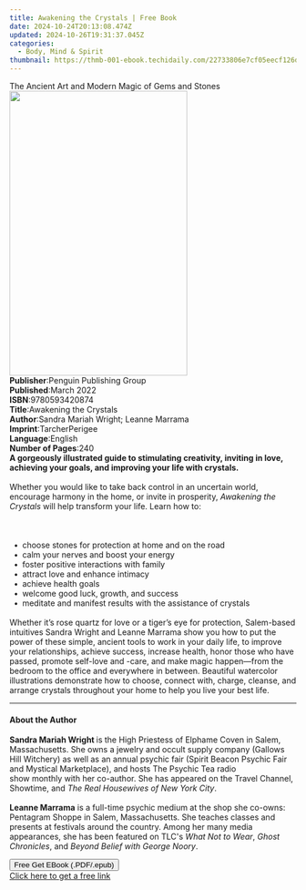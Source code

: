 ```yaml
---
title: Awakening the Crystals | Free Book
date: 2024-10-24T20:13:08.474Z
updated: 2024-10-26T19:31:37.045Z
categories:
  - Body, Mind & Spirit
thumbnail: https://thmb-001-ebook.techidaily.com/22733806e7cf05eecf126d32f8890e2f9ee8ce5aaa5606f5bb9733c2d6841e28.jpg
---
```

<main id="book-container">
  <div class="flex flex-col">
    <div class="book-brief flex-1 py-6 px-4 sm:p-6 md:py-10 md:px-8">
      <!-- brief-->
      <div class="book-brief-main">
        The Ancient Art and Modern Magic of Gems and Stones
      </div>
    </div>
    <div
      class="book-meta-info flex-1 grid gap-4 col-start-1 col-end-3 row-start-1 sm:mb-6 sm:grid-cols-4 lg:gap-6 lg:col-start-2 lg:row-end-6 lg:row-span-6 lg:mb-0"
    >
      <div
        class="book-meta-info-left place-content-center mt-4 p-4 text-sm leading-6 col-start-2 col-span-2 dark:text-slate-400"
      >
        <img
          class="w-full h-500 object-cover rounded-lg sm:h-255 sm:col-span-2 lg:col-span-full"
          src="https://img-001-ebook.techidaily.com/eb71d692964d814da7fc6ee97c286965d0e796c1fdb449703f98dedac7f5dd7b.jpg"
          alt=""
          width="312"
          height="500"
        />
      </div>
      <div
        class="book-meta-info-right mt-2 col-start-1 row-start-2 col-span-3 self-center"
      >
        <!-- meta data  -->
        <div class="flex flex-col px-4 md:px-8">
          <div class="flex-1">
            <strong>Publisher</strong>:<span class="px-2"
              >Penguin Publishing Group</span
            >
          </div>
          <div class="flex-1">
            <strong>Published</strong>:<span class="px-2">March 2022</span>
          </div>
          <div class="flex-1">
            <strong>ISBN</strong>:<span class="px-2">9780593420874</span>
          </div>
          <div class="flex-1">
            <strong>Title</strong>:<span class="px-2"
              >Awakening the Crystals</span
            >
          </div>
          <div class="flex-1">
            <strong>Author</strong>:<span class="px-2"
              >Sandra Mariah Wright; Leanne Marrama</span
            >
          </div>
          <div class="flex-1">
            <strong>Imprint</strong>:<span class="px-2">TarcherPerigee</span>
          </div>
          <div class="flex-1">
            <strong>Language</strong>:<span class="px-2">English</span>
          </div>
          <div class="flex-1">
            <strong>Number of Pages</strong>:<span class="px-2">240</span>
          </div>
        </div>
      </div>
    </div>
    <div class="book-description flex-1 py-6 px-4 sm:p-6 md:py-10 md:px-8">
      <div class="book-description-main">
        <div accordion-content="" id="description">
          <b
            ><b
              >A gorgeously illustrated guide to stimulating creativity,
              inviting in love, achieving your goals, and improving your life
              with crystals.</b
            ></b
          ><br /><br />Whether you would like to take back control in an
          uncertain world, encourage harmony in the home, or invite in
          prosperity, <i>Awakening the Crystals </i>will help transform your
          life. Learn how to:<br /><br /><br /><br />&nbsp;
          <b>•</b> &nbsp;choose stones for protection at home and on the road<br />&nbsp;
          <b>•</b> &nbsp;calm your nerves and boost your energy<br />&nbsp;
          <b>•</b> &nbsp;foster positive interactions with family<br />&nbsp;
          <b>•</b> &nbsp;attract love and enhance intimacy<br />&nbsp;
          <b>•</b> &nbsp;achieve health goals<br />&nbsp; <b>•</b> &nbsp;welcome
          good luck, growth, and success<br />&nbsp; <b>•</b> &nbsp;meditate and
          manifest results with the assistance of crystals<br />&nbsp;<br />Whether
          it’s rose quartz for love or a tiger’s eye for protection, Salem-based
          intuitives Sandra Wright and Leanne Marrama show you how to put the
          power of these simple, ancient tools to work in your daily life, to
          improve your relationships, achieve success, increase health, honor
          those who have passed, promote self-love and -care, and make magic
          happen—from the bedroom to the office and everywhere in between.
          Beautiful watercolor illustrations demonstrate how to choose, connect
          with, charge, cleanse, and arrange crystals throughout your home to
          help you live your best life.
        </div>
        <div class="accordion-fader"></div>
      </div>
    </div>
    <div class="book-excerpts flex-1 py-6 px-4 sm:p-6 md:py-10 md:px-8">
      <!-- excerpts-->
      <div class="book-excerpts-main">
        <hr />
        <h4 class="placeholder placeholder-heading">
          <span>About the Author</span>
        </h4>
        <p>
          <b>Sandra Mariah Wright </b>is the High Priestess of Elphame Coven in
          Salem, Massachusetts. She owns a jewelry and occult supply company
          (Gallows Hill Witchery) as well as an annual psychic fair (Spirit
          Beacon Psychic Fair and Mystical Marketplace), and hosts The Psychic
          Tea radio<br />show monthly with her co-author. She has appeared on
          the Travel Channel, Showtime, and
          <i>The Real Housewives of New York City</i>.<br /><br /><b
            >Leanne Marrama</b
          >
          is a full-time psychic medium at the shop she co-owns: Pentagram
          Shoppe in Salem, Massachusetts. She teaches classes and presents at
          festivals around the country. Among her many media appearances, she
          has been featured on TLC's <i>What Not to Wear</i>,
          <i>Ghost Chronicles</i>, and
          <i>Beyond Belief with George&nbsp;Noory</i>.&nbsp;
        </p>
      </div>
    </div>
    <div
      class="book-about-author flex-1 py-6 px-4 sm:p-6 md:py-10 md:px-8"
    ></div>
    <div class="book-free-get flex-1 py-6 px-4 sm:p-6 md:py-10 md:px-8">
      <button
        id="btn-free-get"
        class="bg-blue-500 hover:bg-blue-700 text-white font-bold py-2 px-4 rounded"
      >
        Free Get EBook (.PDF/.epub)
      </button>
      <div id="countdown-display" class="px-2 text-lg mt-2"></div>
      <a
        id="free-link"
        class="hidden bg-blue-500 hover:bg-blue-700 text-white font-bold py-2 px-4 rounded"
        href="https://www.ebooks.com/en-us/book/210335377/awakening-the-crystals/sandra-mariah-wright/"
        target="_blank"
        >Click here to get a free link</a
      >
    </div>
    <script>
      let countdownTime = 0;
      let countdownInterval = null;
      document
        .getElementById('btn-free-get')
        .addEventListener('click', startCountdown);
      function startCountdown() {
        countdownTime = new Date().getTime() + 60000 * 3;
        countdownInterval = setInterval(updateCountdown, 1000);
        document.getElementById('btn-free-get').disabled = true;
        document
          .getElementById('btn-free-get')
          .classList.add('bg-gray-500', 'cursor-not-allowed');
      }
      function updateCountdown() {
        let currentTime = new Date().getTime();
        let timeLeft = countdownTime - currentTime;
        let secondsLeft = Math.floor(timeLeft / 1000);
        document.getElementById('countdown-display').innerHTML =
          `Remaining time: ${secondsLeft} seconds.`;
        if (secondsLeft <= 0) {
          clearInterval(countdownInterval);
          document.getElementById('btn-free-get').classList.add('hidden');
          document.getElementById('free-link').classList.remove('hidden');
          document.getElementById('countdown-display').innerHTML = '';
        }
      }
    </script>
  </div>
</main>

<ins class="adsbygoogle"
      style="display:block"
      data-ad-client="ca-pub-7571918770474297"
      data-ad-slot="8358498916"
      data-ad-format="auto"
      data-full-width-responsive="true"></ins>
    